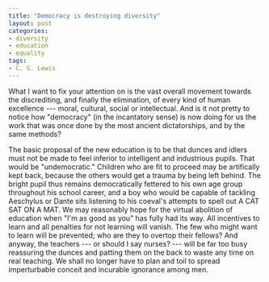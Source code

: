 ```yaml
---
title: "Democracy is destroying diversity"
layout: post
categories:
- diversity
- education
- equality
tags:
- C. S. Lewis
---
```


What I want to fix your attention on is the vast overall movement towards the discrediting, and finally the elimination, of every kind of human excellence --- moral, cultural, social or intellectual. And is it not pretty to notice how "democracy" (in the incantatory sense) is now doing for us the work that was once done by the most ancient dictatorships, and by the same methods?

The basic proposal of the new education is to be that dunces and idlers must not be made to feel inferior to intelligent and industrious pupils. That would be "undemocratic." Children who are fit to proceed may be artifically kept back, because the others would get a trauma by being left behind. The bright pupil thus remains democratically fettered to his own age group throughout his school career, and a boy who would be capable of tackling Aeschylus or Dante sits listening to his coeval's attempts to spell out A CAT SAT ON A MAT. We may reasonably hope for the virtual abolition of education when "I'm as good as you" has fully had its way. All incentives to learn and all penalties for not learning will vanish. The few who might want to learn will be prevented; who are they to overtop their fellows? And anyway, the teachers --- or should I say nurses? --- will be far too busy reassuring the dunces and patting them on the back to waste any time on real teaching. We shall no longer have to plan and toil to spread imperturbable conceit and incurable ignorance among men.

